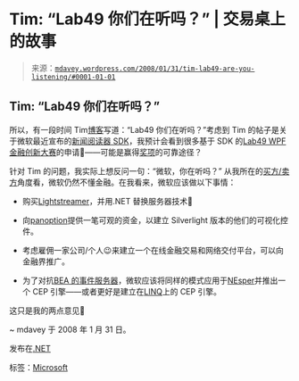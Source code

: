 <!--yml

分类：未分类

日期：2024-05-18 06:06:54

-->

# Tim: “Lab49 你们在听吗？” | 交易桌上的故事

> 来源：[`mdavey.wordpress.com/2008/01/31/tim-lab49-are-you-listening/#0001-01-01`](https://mdavey.wordpress.com/2008/01/31/tim-lab49-are-you-listening/#0001-01-01)

## Tim: “Lab49 你们在听吗？”

所以，有一段时间 Tim[博客](http://blogs.msdn.com/tims/archive/2008/01/16/we-ve-released-the-news-reader-sdk.aspx)写道：“Lab49 你们在听吗？”考虑到 Tim 的帖子是关于微软最近宣布的[新闻阅读器 SDK](http://blogs.msdn.com/tims/archive/2008/01/16/we-ve-released-the-news-reader-sdk.aspx)，我预计会看到很多基于 SDK 的[Lab49 WPF 金融创新大赛](http://wpfcontest.lab49.com/)的申请🙂——可能是赢得[奖项](http://wpfcontest.lab49.com/prizes.aspx)的可靠途径？

针对 Tim 的问题，我实际上想反问一句：“微软，你在听吗？” 从我所在的[买方/卖方](http://www.investopedia.com/ask/answers/04/040204.asp)角度看，微软仍然不懂金融。在我看来，微软应该做以下事情：

+   购买[Lightstreamer](http://www.lightstreamer.com/)，并用.NET 替换服务器技术🙂

+   向[panoption](http://www.panopticon.com/panopticon/)提供一笔可观的资金，以建立 Silverlight 版本的他们的可视化控件。

+   考虑雇佣一家公司/个人😉来建立一个在线金融交易和网络交付平台，可以向金融界推广。

+   为了对抗[BEA 的事件服务器](http://www.bea.com/eventserver/)，微软应该将同样的模式应用于[NEsper](http://esper.codehaus.org/about/nesper/nesper.html)并推出一个 CEP 引擎——或者更好是建立在[LINQ](http://oakleafblog.blogspot.com/2007/03/third-party-linq-providers.html)上的 CEP 引擎。

这只是我的两点意见🙂

~ mdavey 于 2008 年 1 月 31 日。

发布在[.NET](https://mdavey.wordpress.com/category/languages/net/)

标签：[Microsoft](https://mdavey.wordpress.com/tag/microsoft/)
